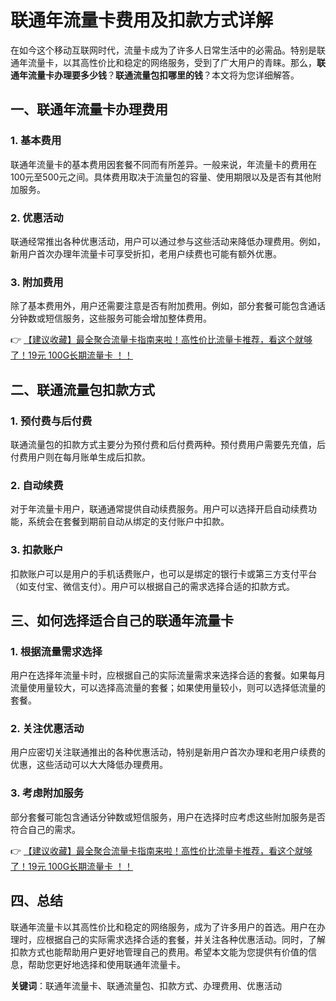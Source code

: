 # 联通年流量卡费用及扣款方式详解

在如今这个移动互联网时代，流量卡成为了许多人日常生活中的必需品。特别是联通年流量卡，以其高性价比和稳定的网络服务，受到了广大用户的青睐。那么，**联通年流量卡办理要多少钱**？**联通流量包扣哪里的钱**？本文将为您详细解答。

## 一、联通年流量卡办理费用

### 1. 基本费用
联通年流量卡的基本费用因套餐不同而有所差异。一般来说，年流量卡的费用在100元至500元之间。具体费用取决于流量包的容量、使用期限以及是否有其他附加服务。

### 2. 优惠活动
联通经常推出各种优惠活动，用户可以通过参与这些活动来降低办理费用。例如，新用户首次办理年流量卡可享受折扣，老用户续费也可能有额外优惠。

### 3. 附加费用
除了基本费用外，用户还需要注意是否有附加费用。例如，部分套餐可能包含通话分钟数或短信服务，这些服务可能会增加整体费用。

👉 [【建议收藏】最全聚合流量卡指南来啦！高性价比流量卡推荐，看这个就够了！19元 100G长期流量卡 ！！](https://bit.ly/Liuliangka)

## 二、联通流量包扣款方式

### 1. 预付费与后付费
联通流量包的扣款方式主要分为预付费和后付费两种。预付费用户需要先充值，后付费用户则在每月账单生成后扣款。

### 2. 自动续费
对于年流量卡用户，联通通常提供自动续费服务。用户可以选择开启自动续费功能，系统会在套餐到期前自动从绑定的支付账户中扣款。

### 3. 扣款账户
扣款账户可以是用户的手机话费账户，也可以是绑定的银行卡或第三方支付平台（如支付宝、微信支付）。用户可以根据自己的需求选择合适的扣款方式。

## 三、如何选择适合自己的联通年流量卡

### 1. 根据流量需求选择
用户在选择年流量卡时，应根据自己的实际流量需求来选择合适的套餐。如果每月流量使用量较大，可以选择高流量的套餐；如果使用量较小，则可以选择低流量的套餐。

### 2. 关注优惠活动
用户应密切关注联通推出的各种优惠活动，特别是新用户首次办理和老用户续费的优惠，这些活动可以大大降低办理费用。

### 3. 考虑附加服务
部分套餐可能包含通话分钟数或短信服务，用户在选择时应考虑这些附加服务是否符合自己的需求。

👉 [【建议收藏】最全聚合流量卡指南来啦！高性价比流量卡推荐，看这个就够了！19元 100G长期流量卡 ！！](https://bit.ly/Liuliangka)

## 四、总结

联通年流量卡以其高性价比和稳定的网络服务，成为了许多用户的首选。用户在办理时，应根据自己的实际需求选择合适的套餐，并关注各种优惠活动。同时，了解扣款方式也能帮助用户更好地管理自己的费用。希望本文能为您提供有价值的信息，帮助您更好地选择和使用联通年流量卡。

**关键词**：联通年流量卡、联通流量包、扣款方式、办理费用、优惠活动